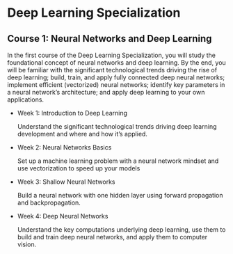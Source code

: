 <h1>Deep Learning Specialization</h1> 

<h2>Course 1: Neural Networks and Deep Learning</h2>
In the first course of the Deep Learning Specialization, you will study the foundational concept of neural networks and deep learning. By the end, you will be familiar with the significant technological trends driving the rise of deep learning; build, train, and apply fully connected deep neural networks; implement efficient (vectorized) neural networks; identify key parameters in a neural network’s architecture; and apply deep learning to your own applications.
<ul>
<li>Week 1: Introduction to Deep Learning
  
Understand the significant technological trends driving deep learning development and where and how it’s applied.

<li>Week 2: Neural Networks Basics
  
Set up a machine learning problem with a neural network mindset and use vectorization to speed up your models

<li>Week 3: Shallow Neural Networks
  
Build a neural network with one hidden layer using forward propagation and backpropagation.

<li>Week 4: Deep Neural Networks
  
Understand the key computations underlying deep learning, use them to build and train deep neural networks, and apply them to computer vision.
</ul>
